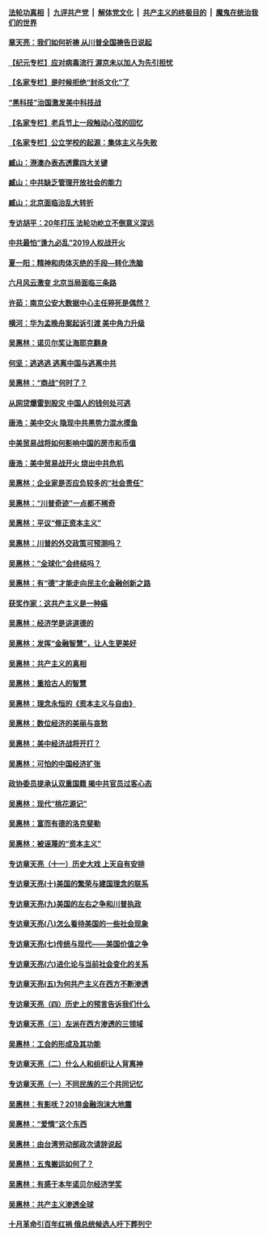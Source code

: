 ####  [法轮功真相](../../../../basic/blob/master/README.md?t=06250031) &nbsp;|&nbsp; [九评共产党](../../../../9ping.md/blob/master/README.md?t=06250031) &nbsp;|&nbsp; [解体党文化](../../../../jtdwh.md/blob/master/README.md?t=06250031)  &nbsp;|&nbsp; [共产主义的终极目的](../../../../gczydzjmd.md/blob/master/README.md?t=06250031) &nbsp;|&nbsp; [魔鬼在统治我们的世界](../../../../mgztzwmdsj.md/blob/master/README.md?t=06250031) 

#### [章天亮：我们如何祈祷 从川普全国祷告日说起](../pages/nsc423/n11944627.md?t=06250031) 

#### [【纪元专栏】应对病毒流行 渥京未以加人为先引担忧](../pages/nsc423/n11875714.md?t=06250031) 

#### [【名家专栏】是时候拒绝“封杀文化”了](../pages/nsc423/n11814093.md?t=06250031) 

#### [“黑科技”治国激发美中科技战](../pages/nsc423/n11638056.md?t=06250031) 

#### [【名家专栏】老兵节上一段触动心弦的回忆](../pages/nsc423/n11646016.md?t=06250031) 

#### [【名家专栏】公立学校的起源：集体主义与失败](../pages/nsc423/n11601833.md?t=06250031) 

#### [臧山：港澳办表态透露四大关键](../pages/nsc423/n11421628.md?t=06250031) 

#### [臧山：中共缺乏管理开放社会的能力](../pages/nsc423/n11407457.md?t=06250031) 

#### [臧山：北京面临治乱大转折](../pages/nsc423/n11406895.md?t=06250031) 

#### [专访胡平：20年打压 法轮功屹立不倒意义深远](../pages/nsc423/n11398800.md?t=06250031) 

#### [中共最怕“逢九必乱”2019人权战开火](../pages/nsc423/n11385248.md?t=06250031) 

#### [夏一阳：精神和肉体灭绝的手段—转化洗脑](../pages/nsc423/n11368250.md?t=06250031) 

#### [六月风云激变 北京当局面临三条路](../pages/nsc423/n11313668.md?t=06250031) 

#### [许茹：南京公安大数据中心主任猝死是偶然？](../pages/nsc423/n11064744.md?t=06250031) 

#### [横河：华为孟晚舟案起诉引渡 美中角力升级](../pages/nsc423/n11027230.md?t=06250031) 

#### [吴惠林：诺贝尔奖让海耶克翻身](../pages/nsc423/n10890049.md?t=06250031) 

#### [何坚：逃逃逃 逃离中国与逃离中共](../pages/nsc423/n10592891.md?t=06250031) 

#### [吴惠林：“商战”何时了？](../pages/nsc423/n10573558.md?t=06250031) 

#### [从网贷爆雷到股灾 中国人的钱何处可逃](../pages/nsc423/n10572800.md?t=06250031) 

#### [唐浩：美中交火 隐现中共黑势力混水摸鱼](../pages/nsc423/n10544040.md?t=06250031) 

#### [中美贸易战将如何影响中国的房市和币值](../pages/nsc423/n10543697.md?t=06250031) 

#### [唐浩：美中贸易战开火 烧出中共危机](../pages/nsc423/n10540126.md?t=06250031) 

#### [吴惠林：企业家是否应负较多的“社会责任”](../pages/nsc423/n10535022.md?t=06250031) 

#### [吴惠林：“川普奇迹”一点都不稀奇](../pages/nsc423/n10512808.md?t=06250031) 

#### [吴惠林：平议“修正资本主义”](../pages/nsc423/n10495724.md?t=06250031) 

#### [吴惠林：川普的外交政策可预测吗？](../pages/nsc423/n10462387.md?t=06250031) 

#### [吴惠林：“全球化”会终结吗？](../pages/nsc423/n10452838.md?t=06250031) 

#### [吴惠林：有“德”才能走向民主化金融创新之路](../pages/nsc423/n10432292.md?t=06250031) 

#### [获奖作家：这共产主义是一种癌](../pages/nsc423/n10431541.md?t=06250031) 

#### [吴惠林：经济学是讲道德的](../pages/nsc423/n10398014.md?t=06250031) 

#### [吴惠林：发挥“金融智慧”，让人生更美好](../pages/nsc423/n10375019.md?t=06250031) 

#### [吴惠林：共产主义的真相](../pages/nsc423/n10351394.md?t=06250031) 

#### [吴惠林：重拾古人的智慧](../pages/nsc423/n10337691.md?t=06250031) 

#### [吴惠林：理念永恒的《资本主义与自由》](../pages/nsc423/n10316274.md?t=06250031) 

#### [吴惠林：数位经济的美丽与哀愁](../pages/nsc423/n10292946.md?t=06250031) 

#### [吴惠林：美中经济战将开打？](../pages/nsc423/n10258825.md?t=06250031) 

#### [吴惠林：可怕的中国经济扩张](../pages/nsc423/n10219147.md?t=06250031) 

#### [政协委员提承认双重国籍 揭中共官员过客心态](../pages/nsc423/n10208809.md?t=06250031) 

#### [吴惠林：现代“桃花源记”](../pages/nsc423/n10185234.md?t=06250031) 

#### [吴惠林：富而有德的洛克斐勒](../pages/nsc423/n10142264.md?t=06250031) 

#### [吴惠林：被诬蔑的“资本主义”](../pages/nsc423/n10124816.md?t=06250031) 

#### [专访章天亮（十一）历史大戏 上天自有安排](../pages/nsc423/n10094905.md?t=06250031) 

#### [专访章天亮(十)美国的繁荣与建国理念的联系](../pages/nsc423/n10094899.md?t=06250031) 

#### [专访章天亮(九)美国的左右之争和川普执政](../pages/nsc423/n10094889.md?t=06250031) 

#### [专访章天亮(八)怎么看待美国的一些社会现象](../pages/nsc423/n10094857.md?t=06250031) 

#### [专访章天亮(七)传统与现代——美国价值之争](../pages/nsc423/n10093140.md?t=06250031) 

#### [专访章天亮(六)进化论与当前社会变化的关系](../pages/nsc423/n10092036.md?t=06250031) 

#### [专访章天亮(五)为何共产主义在西方不断渗透](../pages/nsc423/n10083620.md?t=06250031) 

#### [专访章天亮（四）历史上的预言告诉我们什么](../pages/nsc423/n10083606.md?t=06250031) 

#### [专访章天亮（三）左派在西方渗透的三领域](../pages/nsc423/n10081115.md?t=06250031) 

#### [吴惠林：工会的形成及其功能](../pages/nsc423/n10080633.md?t=06250031) 

#### [专访章天亮（二）什么人和组织让人背离神](../pages/nsc423/n10076637.md?t=06250031) 

#### [专访章天亮（一）不同民族的三个共同记忆](../pages/nsc423/n10074188.md?t=06250031) 

#### [吴惠林：有影呒？2018金融泡沫大地震](../pages/nsc423/n10040534.md?t=06250031) 

#### [吴惠林：“爱情”这个东西](../pages/nsc423/n10019423.md?t=06250031) 

#### [吴惠林：由台湾劳动部政次请辞说起](../pages/nsc423/n9979679.md?t=06250031) 

#### [吴惠林：五鬼搬运如何了？](../pages/nsc423/n9925338.md?t=06250031) 

#### [吴惠林：有感于本年诺贝尔经济学奖](../pages/nsc423/n9871883.md?t=06250031) 

#### [吴惠林：共产主义渗透全球](../pages/nsc423/n9812748.md?t=06250031) 

#### [十月革命引百年红祸 俄总统候选人吁下葬列宁](../pages/nsc423/n9810182.md?t=06250031) 

